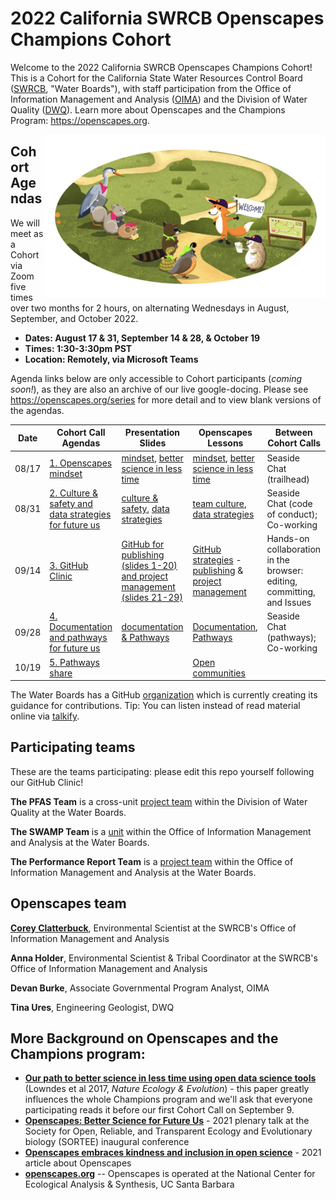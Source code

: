 # 2022 California SWRCB Openscapes Champions Cohort

Welcome to the 2022 California SWRCB Openscapes Champions Cohort! This is a Cohort for the California State Water Resources Control Board ([SWRCB](https://www.waterboards.ca.gov/), "Water Boards"), with staff participation from the Office of Information Management and Analysis ([OIMA](https://www.waterboards.ca.gov/resources/oima/)) and the Division of Water Quality ([DWQ](https://www.waterboards.ca.gov/water_issues/programs/water_quality/)). Learn more about Openscapes and the Champions Program: <https://openscapes.org>.

<img src="horst-champions-trailhead.png" align="right" width="450"/>

## Cohort Agendas

We will meet as a Cohort via Zoom five times over two months for 2 hours, on alternating Wednesdays in August, September, and October 2022.

-   **Dates: August 17 & 31, September 14 & 28, & October 19**
-   **Times: 1:30-3:30pm PST**
-   **Location: Remotely, via Microsoft Teams**

Agenda links below are only accessible to Cohort participants (*coming soon!*), as they are also an archive of our live google-docing. Please see <https://openscapes.org/series> for more detail and to view blank versions of the agendas.

| Date  | Cohort Call Agendas                                                                                                                                       | Presentation Slides                                                                                                                                                                                                                                  | Openscapes Lessons	                                                                                                                                                                                                                                                       | Between Cohort Calls                                                   |
|--------|--------------|-----------------|------------|--------------------------|
| 08/17 | [1. Openscapes mindset](https://docs.google.com/document/d/14OBdZJYBRoFWCsTFCdtU77U52xpPdLodyvic5RpkyEM/edit?usp=sharing)                                 | [mindset](https://docs.google.com/presentation/d/1MIDc-_OBFV7cCzTCV3x3n9i2r4SoenfNR_8KclpVMOY/edit?usp=sharing), [better science in less time](https://docs.google.com/presentation/d/1aBXGCsQSYlE2A94yP887woUsaqsv7xPdpG8jennaxqg/edit?usp=sharing) | [mindset](https://openscapes.github.io/series/core-lessons/mindset.html), [better science in less time](https://openscapes.github.io/series/core-lessons/better-science.html)                                                                                            | Seaside Chat (trailhead)                                               |
| 08/31 | [2. Culture & safety and data strategies for future us](https://docs.google.com/document/d/1dAeB8ksDFfB495Rgp9HiGQV2cWO6FwieJ6z0ZDJ2uAU/edit?usp=sharing) | [culture & safety](https://docs.google.com/presentation/d/1C3OzBPtk7bmgTvWYx4eTvaHrkLRTSLEuJUIYMRvabG8/edit?usp=sharing), [data strategies](https://docs.google.com/presentation/d/1c4Ld4Kt4tWw2usjNXgUNlDjwQSfdjCJ_SfvmIS7b6c0/edit?usp=sharing)    | [team culture](https://openscapes.github.io/series/core-lessons/team-culture.html), [data strategies](https://openscapes.github.io/series/core-lessons/data-strategies.html)                                                                                             | Seaside Chat (code of conduct); Co-working                             |
| 09/14 | [3. GitHub Clinic](https://docs.google.com/document/d/1G9ZAhVfp4WFNnJuaslvbWqAOBUGwYqebo6AdEqH34_E/edit?usp=sharing)                                      | [GitHub for publishing (slides 1-20) and project management (slides 21-29)](https://docs.google.com/presentation/d/1HCfjL1cZGB6761U9BM22Die3uJQpGRyDl7wzeGWKO8U/edit?usp=sharing)                                                                    | [GitHub strategies](https://openscapes.github.io/series/core-lessons/github/) - [publishing](https://openscapes.github.io/series/core-lessons/github/github-pub.html) & [project management](https://openscapes.github.io/series/core-lessons/github/github-issues.html) | Hands-on collaboration in the browser: editing, committing, and Issues |
| 09/28 | [4. Documentation and pathways for future us](https://docs.google.com/document/d/1Yit4PfJWX-MUNvP5mpuvfeiobLXpMPATmLdPE0q0UEY/edit?usp=sharing)           | [documentation & Pathways](https://docs.google.com/presentation/d/1vuZVu7YXyKAgCAM65hjdalvUyimIqnL94BDDsoM-uxI/edit?usp=sharing)                                                                                                                     | [Documentation](https://openscapes.github.io/series/additional-lessons/documentation.html), [Pathways](https://openscapes.github.io/series/core-lessons/pathways.html)                                                                                                   | Seaside Chat (pathways); Co-working                                    |
| 10/19 | [5. Pathways share](https://docs.google.com/document/d/1l2Jy04bpi6N9SWsf6zPSGRYnPGmgRjxVDLzzLe2piZ4/edit?usp=sharing)                                     |                                                                                                                                                                                                                                                      | [Open communities](https://openscapes.github.io/series/core-lessons/communities.html)                                                                                                                                                                                    |                                                                        |

The Water Boards has a GitHub [organization](https://github.com/CAWaterBoardDataCenter) which is currently creating its guidance for contributions. Tip: You can listen instead of read material online via [talkify](https://talkify.net/web-reader-read-any-website-aloud).

## Participating teams

These are the teams participating: please edit this repo yourself following our GitHub Clinic!

**The PFAS Team** is a cross-unit [project team](https://www.waterboards.ca.gov/pfas/) within the Division of Water Quality at the Water Boards.

**The SWAMP Team** is a [unit](https://www.waterboards.ca.gov/water_issues/programs/swamp/) within the Office of Information Management and Analysis at the Water Boards.

**The Performance Report Team** is a [project team](https://www.waterboards.ca.gov/about_us/performance_report_2021/index.html) within the Office of Information Management and Analysis at the Water Boards.

## Openscapes team

[**Corey Clatterbuck**](https://www.coreyclatterbuck.com/), Environmental Scientist at the SWRCB's Office of Information Management and Analysis

**Anna Holder**, Environmental Scientist & Tribal Coordinator at the SWRCB's Office of Information Management and Analysis

**Devan Burke**, Associate Governmental Program Analyst, OIMA

**Tina Ures**, Engineering Geologist, DWQ

## More Background on Openscapes and the Champions program:

-   [**Our path to better science in less time using open data science tools**](https://www.nature.com/articles/s41559-017-0160) (Lowndes et al 2017, *Nature Ecology & Evolution*) - this paper greatly influences the whole Champions program and we'll ask that everyone participating reads it before our first Cohort Call on September 9.
-   [**Openscapes: Better Science for Future Us**](https://docs.google.com/presentation/d/1HGw4P095-lblHiGQHXYidHiVysjrPxuojxTxKtE13vk/edit#slide=id.ge2b7c2f974_0_2017) - 2021 plenary talk at the Society for Open, Reliable, and Transparent Ecology and Evolutionary biology (SORTEE) inaugural conference
-   [**Openscapes embraces kindness and inclusion in open science**](https://sparcopen.org/impact-story/openscapes-embraces-kindness-and-inclusion-of-open-science/) - 2021 article about Openscapes
-   [**openscapes.org**](https://openscapes.org/) -- Openscapes is operated at the National Center for Ecological Analysis & Synthesis, UC Santa Barbara
